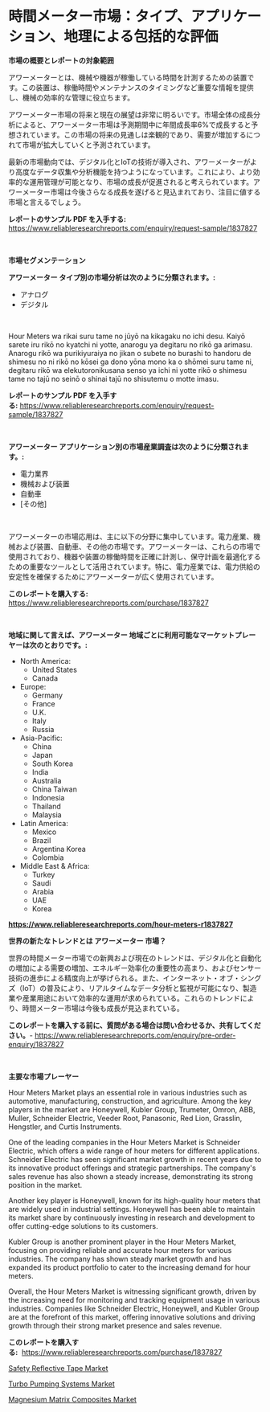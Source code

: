 <p><h1>時間メーター市場：タイプ、アプリケーション、地理による包括的な評価</h1></p><p><strong>市場の概要とレポートの対象範囲</strong></p>
<p><p>アワーメーターとは、機械や機器が稼働している時間を計測するための装置です。この装置は、稼働時間やメンテナンスのタイミングなど重要な情報を提供し、機械の効率的な管理に役立ちます。</p><p>アワーメーター市場の将来と現在の展望は非常に明るいです。市場全体の成長分析によると、アワーメーター市場は予測期間中に年間成長率6%で成長すると予想されています。この市場の将来の見通しは楽観的であり、需要が増加するにつれて市場が拡大していくと予測されています。</p><p>最新の市場動向では、デジタル化とIoTの技術が導入され、アワーメーターがより高度なデータ収集や分析機能を持つようになっています。これにより、より効率的な運用管理が可能となり、市場の成長が促進されると考えられています。アワーメーター市場は今後さらなる成長を遂げると見込まれており、注目に値する市場と言えるでしょう。</p></p>
<p><strong>レポートのサンプル PDF を入手する:</strong> <a href="https://www.reliableresearchreports.com/enquiry/request-sample/1837827">https://www.reliableresearchreports.com/enquiry/request-sample/1837827</a></p>
<p>&nbsp;</p>
<p><strong>市場セグメンテーション</strong></p>
<p><strong>アワーメーター タイプ別の市場分析は次のように分類されます。:</strong></p>
<p><ul><li>アナログ</li><li>デジタル</li></ul></p>
<p>&nbsp;</p>
<p><p>Hour Meters wa rikai suru tame no jūyō na kikagaku no ichi desu. Kaiyō sarete iru rikō no kyatchi ni yotte, anarogu ya degitaru no rikō ga arimasu. Anarogu rikō wa purikiyuraiya no jikan o subete no burashi to handoru de shimesu no ni rikō no kōsei ga dono yōna mono ka o shōmei suru tame ni, degitaru rikō wa elekutoronikusana senso ya ichi ni yotte rikō o shimesu tame no tajū no seinō o shinai tajū no shisutemu o motte imasu.</p></p>
<p><strong>レポートのサンプル PDF を入手する:</strong>&nbsp;<a href="https://www.reliableresearchreports.com/enquiry/request-sample/1837827">https://www.reliableresearchreports.com/enquiry/request-sample/1837827</a></p>
<p>&nbsp;</p>
<p><strong> アワーメーター アプリケーション別の市場産業調査は次のように分類されます。:</strong></p>
<p><ul><li>電力業界</li><li>機械および装置</li><li>自動車</li><li>[その他]</li></ul></p>
<p>&nbsp;</p>
<p><p>アワーメーターの市場応用は、主に以下の分野に集中しています。電力産業、機械および装置、自動車、その他の市場です。アワーメーターは、これらの市場で使用されており、機器や装置の稼働時間を正確に計測し、保守計画を最適化するための重要なツールとして活用されています。特に、電力産業では、電力供給の安定性を確保するためにアワーメーターが広く使用されています。</p></p>
<p><strong>このレポートを購入する:</strong>&nbsp; <a href="https://www.reliableresearchreports.com/purchase/1837827">https://www.reliableresearchreports.com/purchase/1837827</a></p>
<p>&nbsp;</p>
<p><strong>地域に関して言えば、アワーメーター 地域ごとに利用可能なマーケットプレーヤーは次のとおりです。:</strong></p>
<p><ul>
    <li>
        North America:
        <ul>
            <li>United States</li>
            <li>Canada</li>
        </ul>
    </li>
    <li>
        Europe:
        <ul>
            <li>Germany</li>
            <li>France</li>
            <li>U.K.</li>
            <li>Italy</li>
            <li>Russia</li>
        </ul>
    </li>
    <li>
        Asia-Pacific:
        <ul>
            <li>China</li>
            <li>Japan</li>
            <li>South Korea</li>
            <li>India</li>
            <li>Australia</li>
            <li>China Taiwan</li>
            <li>Indonesia</li>
            <li>Thailand</li>
            <li>Malaysia</li>
        </ul>
    </li>
    <li>
        Latin America:
        <ul>
            <li>Mexico</li>
            <li>Brazil</li>
            <li>Argentina Korea</li>
            <li>Colombia</li>
        </ul>
    </li>
    <li>
        Middle East & Africa:
        <ul>
            <li>Turkey</li>
            <li>Saudi</li>
            <li>Arabia</li>
            <li>UAE</li>
            <li>Korea</li>
        </ul>
    </li>
    </ul></p>
<p><strong><a href="https://www.reliableresearchreports.com/hour-meters-r1837827">https://www.reliableresearchreports.com/hour-meters-r1837827</a></strong>&nbsp;</p>
<p><strong>世界の新たなトレンドとは アワーメーター 市場？</strong></p>
<p><p>世界の時間メーター市場での新興および現在のトレンドは、デジタル化と自動化の増加による需要の増加、エネルギー効率化の重要性の高まり、およびセンサー技術の進歩による精度向上が挙げられる。また、インターネット・オブ・シングズ（IoT）の普及により、リアルタイムなデータ分析と監視が可能になり、製造業や産業用途において効率的な運用が求められている。これらのトレンドにより、時間メーター市場は今後も成長が見込まれている。</p></p>
<p><strong>このレポートを購入する前に、質問がある場合は問い合わせるか、共有してください。</strong>- <a href="https://www.reliableresearchreports.com/enquiry/pre-order-enquiry/1837827">https://www.reliableresearchreports.com/enquiry/pre-order-enquiry/1837827</a></p>
<p>&nbsp;</p>
<p><strong>主要な市場プレーヤー</strong></p>
<p><p>Hour Meters Market plays an essential role in various industries such as automotive, manufacturing, construction, and agriculture. Among the key players in the market are Honeywell, Kubler Group, Trumeter, Omron, ABB, Muller, Schneider Electric, Veeder Root, Panasonic, Red Lion, Grasslin, Hengstler, and Curtis Instruments.</p><p>One of the leading companies in the Hour Meters Market is Schneider Electric, which offers a wide range of hour meters for different applications. Schneider Electric has seen significant market growth in recent years due to its innovative product offerings and strategic partnerships. The company's sales revenue has also shown a steady increase, demonstrating its strong position in the market.</p><p>Another key player is Honeywell, known for its high-quality hour meters that are widely used in industrial settings. Honeywell has been able to maintain its market share by continuously investing in research and development to offer cutting-edge solutions to its customers.</p><p>Kubler Group is another prominent player in the Hour Meters Market, focusing on providing reliable and accurate hour meters for various industries. The company has shown steady market growth and has expanded its product portfolio to cater to the increasing demand for hour meters.</p><p>Overall, the Hour Meters Market is witnessing significant growth, driven by the increasing need for monitoring and tracking equipment usage in various industries. Companies like Schneider Electric, Honeywell, and Kubler Group are at the forefront of this market, offering innovative solutions and driving growth through their strong market presence and sales revenue.</p></p>
<p><strong>このレポートを購入する:</strong>&nbsp;&nbsp;<a href="https://www.reliableresearchreports.com/purchase/1837827">https://www.reliableresearchreports.com/purchase/1837827</a></p>
<p><p><a href="https://lydian-appliance-61d.notion.site/Safety-Reflective-Tape-Market-Size-Focuses-on-Market-Dynamics-In-Depth-Analysis-and-Future-Projecti-1beb306aa1d04f1884929ea29675d554">Safety Reflective Tape Market</a></p><p><a href="https://github.com/Chiragrp22/Market-Research-Report-List-4/blob/main/turbo-pumping-systems-market.md">Turbo Pumping Systems Market</a></p><p><a href="https://forested-sushi-9b0.notion.site/Magnesium-Matrix-Composites-Market-Research-Report-Provides-thorough-Industry-Overview-which-offers-095bf143d8de4d6481d82f28a0941240">Magnesium Matrix Composites Market</a></p></p>